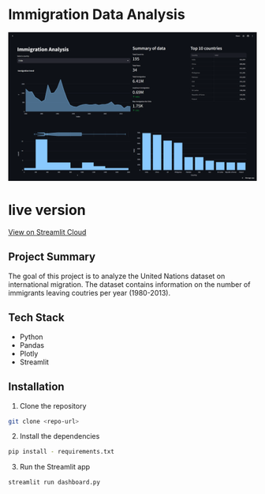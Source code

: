 # Immigration Data Analysis
<img src="img/1.png">


# live version
[View on Streamlit Cloud](https://zaid-kamil-immigration-analysis-2024-dashboard-quat04.streamlit.app/)
## Project Summary
The goal of this project is to analyze the United Nations dataset on international migration. The dataset contains information on the number of immigrants leaving coutries per year (1980-2013).

## Tech Stack
- Python
- Pandas
- Plotly
- Streamlit

## Installation

1. Clone the repository
```bash
git clone <repo-url>
```

2. Install the dependencies
```bash
pip install - requirements.txt
```

3. Run the Streamlit app
```bash
streamlit run dashboard.py
```

